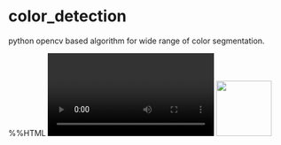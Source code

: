 # color_detection
python opencv based algorithm for wide range of color segmentation.

%%HTML
<video controls autoplay>
    <source src="video/color_object1.mp4" type="video/mp4"/>
</video>
<img src="https://github.com/rohitsrivastava78/color_detection/blob/master/video/color_object1.mp4" style=" width:100px ; height:100px " />
